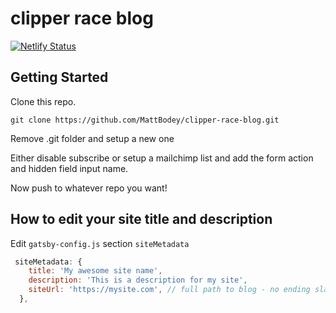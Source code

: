 # clipper race blog 

[![Netlify Status](https://api.netlify.com/api/v1/badges/d1c3fdee-201b-4b02-8c4c-a783255529a9/deploy-status)](https://app.netlify.com/sites/danbodey/deploys)

## Getting Started
Clone this repo.

```
git clone https://github.com/MattBodey/clipper-race-blog.git
```

Remove .git folder and setup a new one

Either disable subscribe or setup a mailchimp list and add the form action and hidden field input name.

Now push to whatever repo you want!

## How to edit your site title and description 
Edit `gatsby-config.js` section `siteMetadata`

```javascript
 siteMetadata: {
    title: 'My awesome site name',
    description: 'This is a description for my site',
    siteUrl: 'https://mysite.com', // full path to blog - no ending slash
  },
```
